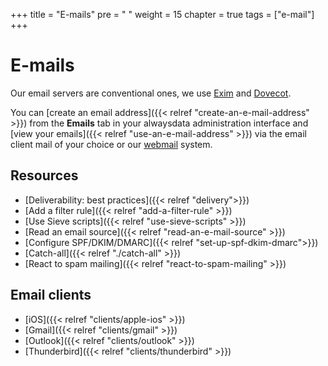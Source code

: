 +++
title = "E-mails"
pre = "<i class='fas fa-fw fa-paper-plane'></i> "
weight = 15
chapter = true
tags = ["e-mail"]
+++

# E-mails

Our email servers are conventional ones, we use [Exim](https://www.exim.org/) and [Dovecot](https://www.dovecot.org/).

You can [create an email address]({{< relref "create-an-e-mail-address" >}}) from the **Emails** tab in your alwaysdata administration interface and [view your emails]({{< relref "use-an-e-mail-address" >}}) via the email client mail of your choice or our [webmail](https://webmail.alwaysdata.com) system.

## Resources

- [Deliverability: best practices]({{< relref "delivery">}})
- [Add a filter rule]({{< relref "add-a-filter-rule" >}})
- [Use Sieve scripts]({{< relref "use-sieve-scripts" >}})
- [Read an email source]({{< relref "read-an-e-mail-source" >}})
- [Configure SPF/DKIM/DMARC]({{< relref "set-up-spf-dkim-dmarc">}})
- [Catch-all]({{< relref "./catch-all" >}})
- [React to spam mailing]({{< relref "react-to-spam-mailing" >}})

## Email clients

- [iOS]({{< relref "clients/apple-ios" >}})
- [Gmail]({{< relref "clients/gmail" >}})
- [Outlook]({{< relref "clients/outlook" >}})
- [Thunderbird]({{< relref "clients/thunderbird" >}})
